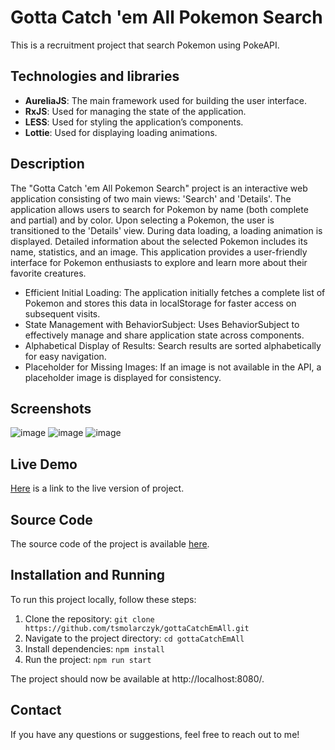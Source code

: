 # Gotta Catch 'em All Pokemon Search
This is a recruitment project that search Pokemon using PokeAPI.

## Technologies and libraries
- **AureliaJS**: The main framework used for building the user interface.
- **RxJS**: Used for managing the state of the application.
- **LESS**: Used for styling the application’s components.
- **Lottie**: Used for displaying loading animations.

## Description
The "Gotta Catch 'em All Pokemon Search" project is an interactive web application consisting of two main views: 'Search' and 'Details'. The application allows users to search for Pokemon by name (both complete and partial) and by color. Upon selecting a Pokemon, the user is transitioned to the 'Details' view. During data loading, a loading animation is displayed. Detailed information about the selected Pokemon includes its name, statistics, and an image. This application provides a user-friendly interface for Pokemon enthusiasts to explore and learn more about their favorite creatures.

- Efficient Initial Loading: The application initially fetches a complete list of Pokemon and stores this data in localStorage for faster access on subsequent visits.
- State Management with BehaviorSubject: Uses BehaviorSubject to effectively manage and share application state across components.
- Alphabetical Display of Results: Search results are sorted alphabetically for easy navigation.
- Placeholder for Missing Images: If an image is not available in the API, a placeholder image is displayed for consistency.

## Screenshots
![image](https://github.com/tsmolarczyk/gottaCatchEmAll/assets/74697368/ea2b66ee-2a6a-43d5-8f2d-5a8d628630ee)
![image](https://github.com/tsmolarczyk/gottaCatchEmAll/assets/74697368/61a55487-8a0a-466f-9295-64e79d089667)
![image](https://github.com/tsmolarczyk/gottaCatchEmAll/assets/74697368/c8ccebf3-7fc3-4750-8961-9c536b46ab84)

## Live Demo
[Here](https://gotta-catch-em-1fbt5r7en-tsmolarczyk.vercel.app/) is a link to the live version of project.

## Source Code
The source code of the project is available [here](https://github.com/tsmolarczyk/gottaCatchEmAll).

## Installation and Running
To run this project locally, follow these steps:

1. Clone the repository: `git clone https://github.com/tsmolarczyk/gottaCatchEmAll.git`
2. Navigate to the project directory: `cd gottaCatchEmAll`
3. Install dependencies: `npm install`
4. Run the project: `npm run start`

The project should now be available at http://localhost:8080/.

## Contact
If you have any questions or suggestions, feel free to reach out to me!

